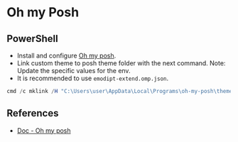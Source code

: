 # Oh my Posh

## PowerShell

- Install and configure [Oh my posh](https://ohmyposh.dev/docs/installation/windows).
- Link custom theme to posh theme folder with the next command. Note: Update the specific values for the env.
- It is recommended to use `emodipt-extend.omp.json`.

```powershell
cmd /c mklink /H "C:\Users\user\AppData\Local\Programs\oh-my-posh\themes\custom-theme.omp.json" "C:\path\to\dotfiles\windows\themes\custom-colorful.omp.json"
```

## References

- [Doc - Oh my posh](https://ohmyposh.dev/docs)
